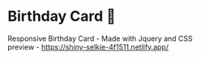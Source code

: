 # Birthday Card 🎂 
Responsive Birthday Card - Made with Jquery and CSS
<br>
preview - https://shiny-selkie-4f1511.netlify.app/
